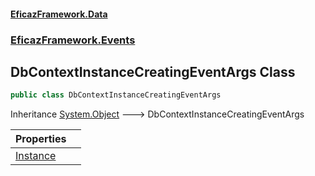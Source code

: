 #### [EficazFramework.Data](EficazFrameworkData.md 'EficazFramework Data')
### [EficazFramework.Events](EficazFrameworkData.md#EficazFramework.Events 'EficazFramework.Events')

## DbContextInstanceCreatingEventArgs Class

```csharp
public class DbContextInstanceCreatingEventArgs
```

Inheritance [System.Object](https://docs.microsoft.com/en-us/dotnet/api/System.Object 'System.Object') &#129106; DbContextInstanceCreatingEventArgs

| Properties | |
| :--- | :--- |
| [Instance](EficazFramework.Events/DbContextInstanceCreatingEventArgs/Instance.md 'EficazFramework.Events.DbContextInstanceCreatingEventArgs.Instance') | |
